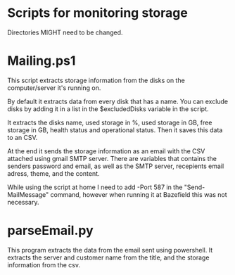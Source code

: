 # Scripts for monitoring storage
Directories MIGHT need to be changed.

# Mailing.ps1
This script extracts storage information from the disks on the computer/server it's running on.

By default it extracts data from every disk that has a name. 
You can exclude disks by adding it in a list in the $excludedDisks variable in the script.

It extracts the disks name, used storage in %, used storage in GB, free storage in GB, health status and operational status. 
Then it saves this data to an CSV.

At the end it sends the storage information as an email with the CSV attached using gmail SMTP server. 
There are variables that contains the senders password and email, as well as the SMTP server, recepients email adress, theme, and the content.

While using the script at home I need to add -Port 587 in the "Send-MailMessage" command, however when running it at Bazefield this was not necessary. 

# parseEmail.py
This program extracts the data from the email sent using powershell. It extracts the server and customer name from the title, and the storage information from the csv. 
